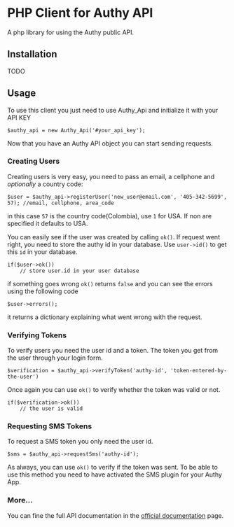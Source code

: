 # PHP Client for Authy API

A php library for using the Authy public API.


## Installation

TODO

## Usage

To use this client you just need to use Authy_Api and initialize it with your API KEY


    $authy_api = new Authy_Api('#your_api_key');

Now that you have an Authy API object you can start sending requests.


### Creating Users

Creating users is very easy, you need to pass an email, a cellphone and _optionally_ a country code:
   
    $user = $authy_api->registerUser('new_user@email.com', '405-342-5699', 57); //email, cellphone, area_code

in this case `57` is the country code(Colombia), use `1` for USA. If non are specified it defaults to USA.

You can easily see if the user was created by calling `ok()`.
If request went right, you need to store the authy id in your database. Use `user->id()` to get this `id` in your database.

    if($user->ok())
        // store user.id in your user database

if something goes wrong `ok()` returns `false` and you can see the errors using the following code

    $user->errors();

it returns a dictionary explaining what went wrong with the request.


### Verifying Tokens

To verify users you need the user id and a token. The token you get from the user through your login form. 

    $verification = $authy_api->verifyToken('authy-id', 'token-entered-by-the-user')

Once again you can use `ok()` to verify whether the token was valid or not.

    if($verification->ok())
        // the user is valid


### Requesting SMS Tokens

To request a SMS token you only need the user id.

	$sms = $authy_api->requestSms('authy-id');

As always, you can use `ok()` to verify if the token was sent. To be able to use this method you need to have activated the SMS plugin for your Authy App.


### More…

You can fine the full API documentation in the [official documentation](https://docs.authy.com) page.






